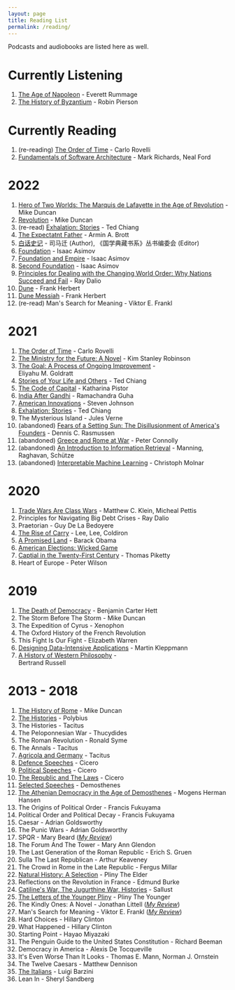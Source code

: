 ```yaml
---
layout: page
title: Reading List
permalink: /reading/
---
```


Podcasts and audiobooks are listed here as well.

# Currently Listening
1. [The Age of Napoleon](https://podcasts.apple.com/us/podcast/the-age-of-napoleon-podcast/id1223795973) - Everett Rummage
2. [The History of Byzantium](https://thehistoryofbyzantium.com) - Robin Pierson

# Currently Reading
1. (re-reading) [The Order of Time](https://www.amazon.com/Order-Time-Carlo-Rovelli/dp/0735216118/ref=sr_1_1?crid=WV3WVWGB6OCU&dchild=1&keywords=the+order+of+time&qid=1609651482&sprefix=the+order+of+time%2Caps%2C217&sr=8-1) - Carlo Rovelli
2. [Fundamentals of Software Architecture](https://www.amazon.com/Fundamentals-Software-Architecture-Engineering-Approach-ebook/dp/B0849MPK73/ref=sr_1_1?keywords=fundamentals+of+software+architecture&qid=1662353909&s=digital-text&sprefix=fundamentals+of+sfotware%2Cdigital-text%2C139&sr=1-1) - Mark Richards, Neal Ford

# 2022
1. [Hero of Two Worlds: The Marquis de Lafayette in the Age of Revolution](https://www.amazon.com/Hero-Two-Worlds-Lafayette-Revolution-ebook/dp/B08KQ38BS5/ref=sr_1_4?crid=IDVLMU33C4ZD&dchild=1&keywords=lafayette+hero+of+two+worlds&qid=1630718888&sprefix=lafayette+hero%2Caps%2C240&sr=8-4) - Mike Duncan
2. [Revolution](https://podcasts.apple.com/us/podcast/revolutions/id703889772) - Mike Duncan
3. (re-read) [Exhalation: Stories](https://www.amazon.com/Exhalation-Stories-Ted-Chiang-ebook/dp/B07GD46PQZ/ref=sr_1_1?crid=13BHZSGJ9ED33&dchild=1&keywords=ted+chiang+exhalation&qid=1618709848&sprefix=ted+chiang+exha%2Caps%2C223&sr=8-1) - Ted Chiang
4. [The Expectatnt Father](https://www.amazon.com/Expectant-Father-Ultimate-Dads-Be/dp/0789212137) - Armin A. Brott
5. [白话史记](https://www.amazon.com/（蓝皮）国学-白话史记-国学典藏书系-Chinese-司马迁-ebook/dp/B0769H3VNS/ref=sr_1_2?crid=2YWV4H74N0BMV&keywords=白话史记&qid=1662353347&sprefix=白话史记%2Caps%2C192&sr=8-2) - 司马迁 (Author), 《国学典藏书系》丛书编委会 (Editor)
6. [Foundation](https://www.amazon.com/Foundation-Isaac-Asimov-ebook/dp/B000FC1PWA/ref=sr_1_1?crid=2RKKA3BSJDIS0&keywords=foundation&qid=1662353468&s=books&sprefix=foundation%2Cstripbooks%2C170&sr=1-1) - Isaac Asimov
7. [Foundation and Empire](https://www.amazon.com/gp/product/B000FC1PWK?notRedirectToSDP=1&ref_=dbs_mng_calw_1&storeType=ebooks) - Isaac Asimov
8. [Second Foundation](https://www.amazon.com/gp/product/B000FC1PWU?notRedirectToSDP=1&ref_=dbs_mng_calw_2&storeType=ebooks) - Isaac Asimov
9. [Principles for Dealing with the Changing World Order: Why Nations Succeed and Fail](https://www.amazon.com/Changing-World-Order-Nations-Succeed-ebook/dp/B0881Y73YG/ref=sr_1_1?crid=W0XWC2MB0F9N&keywords=changing+world+order+by+ray+dalio&qid=1662353728&s=digital-text&sprefix=changing+world+order+by+ray+dalio%2Cdigital-text%2C117&sr=1-1) - Ray Dalio
10. [Dune](https://www.amazon.com/Dune-Frank-Herbert-ebook/dp/B00B7NPRY8/ref=sr_1_1?crid=JAEP6PIQYDS8&keywords=dune&qid=1662353755&s=digital-text&sprefix=dun%2Cdigital-text%2C127&sr=1-1) - Frank Herbert
11. [Dune Messiah](https://www.amazon.com/gp/product/B0011UGNDG?notRedirectToSDP=1&ref_=dbs_mng_calw_1&storeType=ebooks) - Frank Herbert
12. (re-read) Man's Search for Meaning - Viktor E. Frankl

# 2021
1. [The Order of Time](https://www.amazon.com/Order-Time-Carlo-Rovelli/dp/0735216118/ref=sr_1_1?crid=WV3WVWGB6OCU&dchild=1&keywords=the+order+of+time&qid=1609651482&sprefix=the+order+of+time%2Caps%2C217&sr=8-1) - Carlo Rovelli
2. [The Ministry for the Future: A Novel](https://www.amazon.com/dp/B084G7XRKT/ref=dp-kindle-redirect?_encoding=UTF8&btkr=1) - Kim Stanley Robinson
3. [The Goal: A Process of Ongoing Improvement](https://www.amazon.com/Goal-Process-Ongoing-Improvement-ebook/dp/B002LHRM2O/ref=sr_1_1?crid=1P4AP2RVH82IP&dchild=1&keywords=the+goal+a+process+of+ongoing+improvement&qid=1610662882&sprefix=the+goal+%2Caps%2C363&sr=8-1) - 	
Eliyahu M. Goldratt
4. [Stories of Your Life and Others](https://www.amazon.com/Stories-Your-Life-Others-Chiang-ebook/dp/B0048EKOP0/ref=sr_1_2?dchild=1&keywords=Ted+Chiang&qid=1618029771&sr=8-2) - Ted Chiang
5. [The Code of Capital](https://www.amazon.com/Code-Capital-Creates-Wealth-Inequality/dp/0691208603/ref=sr_1_1?dchild=1&keywords=the+code+of+capital&qid=1614476573&sr=8-1) - Katharina Pistor
6. [India After Gandhi](https://www.amazon.com/India-After-Gandhi-Revised-Updated-ebook/dp/B07QR79QXF/ref=sr_1_1?dchild=1&keywords=india+after+gandhi&qid=1609979848&sr=8-1) - Ramachandra Guha
7. [American Innovations](https://wondery.com/shows/american-innovations/) - Steven Johnson
8. [Exhalation: Stories](https://www.amazon.com/Exhalation-Stories-Ted-Chiang-ebook/dp/B07GD46PQZ/ref=sr_1_1?crid=13BHZSGJ9ED33&dchild=1&keywords=ted+chiang+exhalation&qid=1618709848&sprefix=ted+chiang+exha%2Caps%2C223&sr=8-1) - Ted Chiang
9. The Mysterious Island - Jules Verne
10. (abandoned) [Fears of a Setting Sun: The Disillusionment of America's Founders](https://www.amazon.com/Fears-Setting-Sun-Disillusionment-Americas-ebook/dp/B08JHKC3LB/ref=sr_1_1?dchild=1&keywords=fears+of+a+setting+sun&qid=1630718965&sr=8-1) - Dennis C. Rasmussen
11. (abandoned) [Greece and Rome at War](https://www.amazon.com/Greece-Rome-War-Peter-Connolly-ebook/dp/B00HESTAAW/ref=sr_1_1?dchild=1&keywords=greece+and+rome+at+war&qid=1630719015&sr=8-1) - Peter Connolly
12. (abandoned) [An Introduction to Information Retrieval](https://nlp.stanford.edu/IR-book/information-retrieval-book.html) - Manning, Raghavan, Schütze
13. (abandoned) [Interpretable Machine Learning](https://christophm.github.io/interpretable-ml-book/) - Christoph Molnar

# 2020
1. [Trade Wars Are Class Wars](https://www.amazon.com/Trade-Wars-Are-Class-International/dp/0300244177/ref=sr_1_1?crid=21T9A9XS6UU5W&dchild=1&keywords=trade+wars+are+class+wars&qid=1606704820&sprefix=trade+wars+are+%2Caps%2C234&sr=8-1) - Matthew C. Klein, Micheal Pettis
2. Principles for Navigating Big Debt Crises - Ray Dalio
3. Praetorian - Guy De La Bedoyere
4. [The Rise of Carry](https://www.amazon.com/Rise-Carry-Consequences-Volatility-Suppression-ebook/dp/B07WHV66TW/ref=tmm_kin_swatch_0?_encoding=UTF8&qid=1607305590&sr=8-1) - Lee, Lee, Coldiron
5. [A Promised Land](https://www.amazon.com/Promised-Land-Barack-Obama/dp/1524763160/ref=sr_1_1?dchild=1&keywords=a+promised+land&qid=1606703596&sr=8-1) - Barack Obama
6. [American Elections: Wicked Game](https://podcasts.apple.com/us/podcast/american-elections-wicked-game/id1481254566)
7. [Captial in the Twenty-First Century](https://www.amazon.com/Capital-Twenty-First-Century-Thomas-Piketty-ebook/dp/B074DVRW88/ref=sr_1_1?crid=2UZFZB1BC39K3&dchild=1&keywords=capital+in+the+21st+century&qid=1606704879&sprefix=captial+in+the+%2Caps%2C238&sr=8-1) - Thomas Piketty
8. Heart of Europe - Peter Wilson

# 2019
1. [The Death of Democracy](https://www.amazon.com/Death-Democracy-Hitlers-Downfall-Republic/dp/1250210860/ref=sr_1_1?dchild=1&keywords=the+death+of+democracy&qid=1606704780&sr=8-1) - Benjamin Carter Hett
2. The Storm Before The Storm - Mike Duncan
3. The Expedition of Cyrus - Xenophon
4. The Oxford History of the French Revolution
5. This Fight Is Our Fight - Elizabeth Warren
6. [Designing Data-Intensive Applications](https://www.amazon.com/Designing-Data-Intensive-Applications-Reliable-Maintainable/dp/1449373321/ref=sr_1_3?crid=2XXE1HL15G8P8&dchild=1&keywords=designing+data-intensive+applications&qid=1606706309&sprefix=designing+data%2Caps%2C259&sr=8-3) - Martin Kleppmann
7. [A History of Western Philosophy](https://www.amazon.com/History-Western-Philosophy-Bertrand-Russell/dp/0671201581/ref=sr_1_2?crid=18JHEOLLMKG8Y&dchild=1&keywords=a+history+of+western+philosophy&qid=1606706748&sprefix=a+history+of+wester+philo%2Caps%2C227&sr=8-2) - 	
Bertrand Russell

# 2013 - 2018

1. [The History of Rome](https://podcasts.apple.com/us/podcast/the-history-of-rome/id261654474) - Mike Duncan
2. [The Histories](https://www.amazon.com/Histories-Oxford-Worlds-Classics/dp/0199534705/ref=sr_1_2?dchild=1&keywords=the+histories+polybius&qid=1606704528&sr=8-2) - Polybius
3. The Histories - Tacitus
4. The Peloponnesian War - Thucydides
5. The Roman Revolution - Ronald Syme
6. The Annals - Tacitus
7. [Agricola and Germany](https://www.amazon.com/Agricola-Germany-Oxford-Worlds-Classics/dp/019953926X/ref=sr_1_2?crid=2NAY4OWHHESYC&dchild=1&keywords=agricola+and+germany&qid=1606704373&s=books&sprefix=agricola+and+german%2Cstripbooks%2C238&sr=1-2) - Tacitus
8. [Defence Speeches](https://www.amazon.com/Defence-Speeches-Oxford-Worlds-Classics/dp/0199537909/ref=sr_1_1?dchild=1&keywords=defence+speech&qid=1606704279&sr=8-1) - Cicero
9. [Political Speeches](https://www.amazon.com/Political-Speeches-Oxford-Worlds-Classics/dp/0199540136/ref=sr_1_1?dchild=1&keywords=political+speech+cicero&qid=1606704324&s=books&sr=1-1) - Cicero
10. [The Republic and The Laws](https://www.amazon.com/Republic-Laws-Oxford-Worlds-Classics/dp/019954011X/ref=sr_1_1?dchild=1&keywords=the+republic+and+the+laws&qid=1606704453&s=books&sr=1-1) - Cicero
11. [Selected Speeches](https://www.amazon.com/Selected-Speeches-Oxford-Worlds-Classics/dp/0199593779/ref=sr_1_2?crid=LJTQ8OOWKBCR&dchild=1&keywords=demosthenes+speeches&qid=1606704496&s=books&sprefix=speeches+demosthenes%2Cstripbooks%2C229&sr=1-2) - Demosthenes
12. [The Athenian Democracy in the Age of Demosthenes](https://www.amazon.com/Athenian-Democracy-Age-Demosthenes-Principles/dp/0806131438/ref=sr_1_1?dchild=1&keywords=athenian+politics+in+the+age+of+demosthenes&qid=1606704586&sr=8-1) - Mogens Herman Hansen
13. The Origins of Political Order - Francis Fukuyama
14. Political Order and Political Decay - Francis Fukuyama
15. Caesar - Adrian Goldsworthy
16. The Punic Wars - Adrian Goldsworthy
17. SPQR - Mary Beard ([*My Review*](https://jlujlu.wordpress.com/2016/04/25/review-spqr/))
18. The Forum And The Tower - Mary Ann Glendon
19. The Last Generation of the Roman Republic - Erich S. Gruen
20. Sulla The Last Republican - Arthur Keaveney
21. The Crowd in Rome in the Late Republic - Fergus Millar
22. [Natural History: A Selection](https://www.amazon.com/Natural-History-Selection-Penguin-Classics/dp/0140444130/ref=sr_1_1?dchild=1&keywords=natural+history+pliny&qid=1606705105&sr=8-1) - Pliny The Elder
23. Reflections on the Revolution in France - Edmund Burke
24. [Catiline's War, The Jugurthine War, Histories](https://www.amazon.com/Catilines-Jurgurthine-Histories-Penguin-Classics/dp/0140449485/ref=sr_1_1?crid=7F2TQR0ITO08&dchild=1&keywords=sallust+catiline+s+war%2C+the+jugurthine+war%2C+histories&qid=1606705187&sprefix=sallust+cat%2Caps%2C214&sr=8-1) - Sallust
25. [The Letters of the Younger Pliny](https://www.amazon.com/Letters-Younger-Pliny-Penguin-Classics/dp/0140441271/ref=sr_1_1?dchild=1&keywords=the+letters+of+the+younger+pliny&qid=1606705223&sr=8-1) - Pliny The Younger
26. The Kindly Ones: A Novel - Jonathan Littell ([*My Review*](https://jlujlu.wordpress.com/2016/02/02/review-the-kindly-ones/))
27. Man's Search for Meaning - Viktor E. Frankl ([*My Review*](https://jlujlu.wordpress.com/2016/01/18/there-is-meaning-in-sadness/))
28. Hard Choices - Hillary Clinton
29. What Happened - Hillary Clinton
30. Starting Point - Hayao Miyazaki
31. The Penguin Guide to the United States Constitution - Richard Beeman
32. Democracy in America - Alexis De Tocqueville
33. It's Even Worse Than It Looks - Thomas E. Mann, Norman J. Ornstein
34. The Twelve Caesars - Matthew Dennison
35. [The Italians](https://www.amazon.com/Italians-Luigi-Barzini/dp/0684825007/ref=sr_1_1?crid=2ZSODF0V9S7LS&dchild=1&keywords=the+italians+luigi+barzini&qid=1606706376&sprefix=the+italians%2Caps%2C230&sr=8-1) - Luigi Barzini
36. Lean In - Sheryl Sandberg
